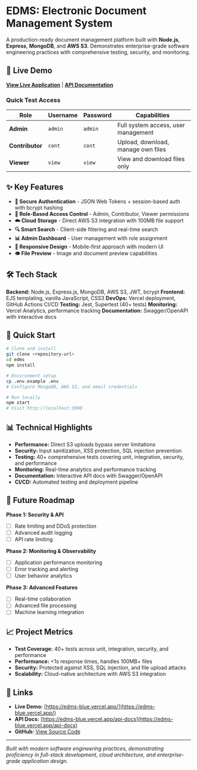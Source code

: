 # EDMS: Electronic Document Management System

A production-ready document management platform built with **Node.js**, **Express**, **MongoDB**, and **AWS S3**. Demonstrates enterprise-grade software engineering practices with comprehensive testing, security, and monitoring.

## 🚀 Live Demo

**[View Live Application](https://edms-blue.vercel.app/)** | **[API Documentation](https://edms-blue.vercel.app/api-docs)**

### Quick Test Access
| Role | Username | Password | Capabilities |
|------|----------|----------|-------------|
| **Admin** | `admin` | `admin` | Full system access, user management |
| **Contributor** | `cont` | `cont` | Upload, download, manage own files |
| **Viewer** | `view` | `view` | View and download files only |

## ✨ Key Features

- **🔐 Secure Authentication** - JSON Web Tokens + session-based auth with bcrypt hashing
- **👥 Role-Based Access Control** - Admin, Contributor, Viewer permissions
- **☁️ Cloud Storage** - Direct AWS S3 integration with 100MB file support
- **🔍 Smart Search** - Client-side filtering and real-time search
- **📊 Admin Dashboard** - User management with role assignment
- **📱 Responsive Design** - Mobile-first approach with modern UI
- **👁️ File Preview** - Image and document preview capabilities

## 🛠️ Tech Stack

**Backend:** Node.js, Express.js, MongoDB, AWS S3, JWT, bcrypt
**Frontend:** EJS templating, vanilla JavaScript, CSS3
**DevOps:** Vercel deployment, GitHub Actions CI/CD
**Testing:** Jest, Supertest (40+ tests)
**Monitoring:** Vercel Analytics, performance tracking
**Documentation:** Swagger/OpenAPI with interactive docs

## 🚀 Quick Start

```bash
# Clone and install
git clone <repository-url>
cd edms
npm install

# Environment setup
cp .env.example .env
# Configure MongoDB, AWS S3, and email credentials

# Run locally
npm start
# Visit http://localhost:3000
```

## 📊 Technical Highlights

- **Performance:** Direct S3 uploads bypass server limitations
- **Security:** Input sanitization, XSS protection, SQL injection prevention
- **Testing:** 40+ comprehensive tests covering unit, integration, security, and performance
- **Monitoring:** Real-time analytics and performance tracking
- **Documentation:** Interactive API docs with Swagger/OpenAPI
- **CI/CD:** Automated testing and deployment pipeline

## 🎯 Future Roadmap

**Phase 1: Security & API**
- [ ] Rate limiting and DDoS protection
- [ ] Advanced audit logging
- [ ] API rate limiting

**Phase 2: Monitoring & Observability**
- [ ] Application performance monitoring
- [ ] Error tracking and alerting
- [ ] User behavior analytics

**Phase 3: Advanced Features**
- [ ] Real-time collaboration
- [ ] Advanced file processing
- [ ] Machine learning integration

## 📈 Project Metrics

- **Test Coverage:** 40+ tests across unit, integration, security, and performance
- **Performance:** <1s response times, handles 100MB+ files
- **Security:** Protected against XSS, SQL injection, and file upload attacks
- **Scalability:** Cloud-native architecture with AWS S3 integration

## 🔗 Links

- **Live Demo:** [https://edms-blue.vercel.app/](https://edms-blue.vercel.app/)
- **API Docs:** [https://edms-blue.vercel.app/api-docs](https://edms-blue.vercel.app/api-docs)
- **GitHub:** [View Source Code](https://github.com/bennytobby/edms)

---

*Built with modern software engineering practices, demonstrating proficiency in full-stack development, cloud architecture, and enterprise-grade application design.*
